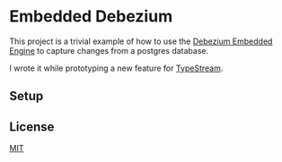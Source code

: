 # Embedded Debezium

This project is a trivial example of how to use the [Debezium Embedded
Engine](https://debezium.io/documentation/reference/2.4/development/engine.html)
to capture changes from a postgres database.

I wrote it while prototyping a new feature for
[TypeStream](https://github.com/typestreamio/typestream).

## Setup

## License

[MIT](/LICENSE)

